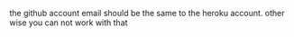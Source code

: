 the github account email should be the same to the heroku account. other wise you can not work with that
